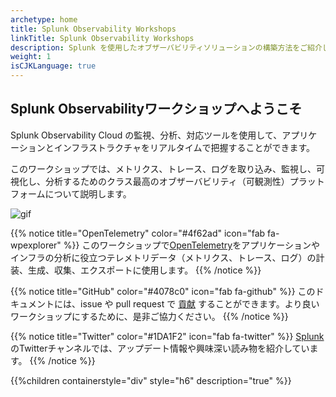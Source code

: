 ```yaml
---
archetype: home
title: Splunk Observability Workshops
linkTitle: Splunk Observability Workshops
description: Splunk を使用したオブザーバビリティソリューションの構築方法をご紹介します。
weight: 1
isCJKLanguage: true
---
```


## Splunk Observabilityワークショップへようこそ

Splunk Observability Cloud の監視、分析、対応ツールを使用して、アプリケーションとインフラストラクチャをリアルタイムで把握することができます。

このワークショップでは、メトリクス、トレース、ログを取り込み、監視し、可視化し、分析するためのクラス最高のオブザーバビリティ（可観測性）プラットフォームについて説明します。

![gif](https://www.splunk.com/content/dam/splunk2/en_us/images/screenshots/products/observability/observability-hero-dashboard.gif)

{{% notice title="OpenTelemetry" color="#4f62ad" icon="fab fa-wpexplorer" %}}
このワークショップで[OpenTelemetry](https://opentelemetry.io)をアプリケーションやインフラの分析に役立つテレメトリデータ（メトリクス、トレース、ログ）の計装、生成、収集、エクスポートに使用します。
{{% /notice %}}

{{% notice title="GitHub" color="#4078c0" icon="fab fa-github" %}}
このドキュメントには、issue や pull request で [貢献](https://github.com/splunk/observability-workshop) することができます。より良いワークショップにするために、是非ご協力ください。
{{% /notice %}}

{{% notice title="Twitter" color="#1DA1F2" icon="fab fa-twitter" %}}
[Splunk](https://twitter.com/splunk)のTwitterチャンネルでは、アップデート情報や興味深い読み物を紹介しています。
{{% /notice %}}

{{%children containerstyle="div" style="h6" description="true" %}}

